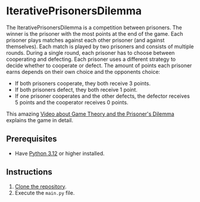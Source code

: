 # IterativePrisonersDilemma

The IterativePrisonersDilemma is a competition between prisoners.
The winner is the prisoner with the most points at the end of the game.
Each prisoner plays matches against each other prisoner (and against themselves).
Each match is played by two prisoners and consists of multiple rounds.
During a single round, each prisoner has to choose between cooperating and defecting.
Each prisoner uses a different strategy to decide whether to cooperate or defect.
The amount of points each prisoner earns depends on their own choice and the opponents choice:

- If both prisoners cooperate, they both receive 3 points.
- If both prisoners defect, they both receive 1 point.
- If one prisoner cooperates and the other defects, the defector receives 5 points and the cooperator receives 0 points.

This amazing [Video about Game Theory and the Prisoner's Dilemma](https://www.youtube.com/watch?v=mScpHTIi-kM) explains the game in detail.

## Prerequisites

- Have [Python 3.12](https://www.python.org/downloads/) or higher installed.

## Instructions

1. [Clone the repository](https://github.com/denial-of-service/IterativePrisonersDilemma/archive/refs/heads/master.zip).
1. Execute the `main.py` file.
